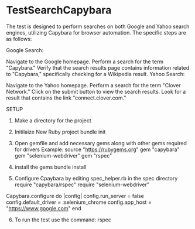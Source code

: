 # TestSearchCapybara

The test is designed to perform searches on both Google and Yahoo search engines, utilizing Capybara for browser automation. The specific steps are as follows:

Google Search:

Navigate to the Google homepage.
Perform a search for the term "Capybara."
Verify that the search results page contains information related to "Capybara," specifically checking for a Wikipedia result.
Yahoo Search:

Navigate to the Yahoo homepage.
Perform a search for the term "Clover Network."
Click on the submit button to view the search results.
Look for a result that contains the link "connect.clover.com."

SETUP
1. Make a directory for the project

2. Initilaize New Ruby project
   bundle init

3. Open gemfile and add necessary gems along with other gems required for drivers
  Example:
  source "https://rubygems.org"
  gem "capybara"
  gem "selenium-webdriver"
  gem "rspec"

4. install the gems
   bundle install

5. Configure Cpaybara by editing spec_helper.rb in the spec directory
    require "capybara/rspec"
    require "selenium-webdriver"

Capybara.configure do |config|
  config.run_server = false
  config.default_driver = :selenium_chrome
  config.app_host = "https://www.google.com"
end 

6. To run the test use the command: rspec

